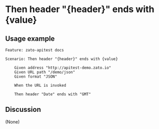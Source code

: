 
Then header "{header}" ends with {value}
=============================================================================================================

Usage example
-------------

```
Feature: zato-apitest docs

Scenario: Then header "{header}" ends with {value}

    Given address "http://apitest-demo.zato.io"
    Given URL path "/demo/json"
    Given format "JSON"

    When the URL is invoked

    Then header "Date" ends with "GMT"
```

Discussion
----------

(None)